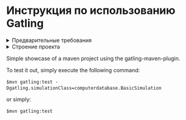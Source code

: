 Инструкция по использованию Gatling
===================================

<details>
    <summary>Предварительные требования</summary>
    
###Java Version
Gatling поддерживает 64битную версию OpenJDK 8 и OpenJDK 11 с HotSpot.
    
<!-- ###Scala Version
Для Gatling 3.5 требуется Scala 2.13. Для версий Gatling с 3.0 до 3.4 требуется Scala 2.12.
-->
   
###Build Tool
В зависимости от инструмента скачайте необходимую версию демо проекта.
В данном примере мы будем использовать Maven.

[Maven](https://github.com/gatling/gatling-maven-plugin-demo)

[Sbt](https://github.com/gatling/gatling-sbt-plugin-demo)

[Gradle](https://github.com/gatling/gatling-gradle-plugin-demo)

####IDE
Советую использовать IntelliJ IDEA с совместимым Scala Plugin.

</details>

<details>
    <summary>Строение проекта</summary>    

![structure](img/structure.png)
    
    1)
    2)
    3)
    4)
    5)
    6)
    7)
    
</details> 

Simple showcase of a maven project using the gatling-maven-plugin.

To test it out, simply execute the following command:

    $mvn gatling:test -Dgatling.simulationClass=computerdatabase.BasicSimulation

or simply:

    $mvn gatling:test
